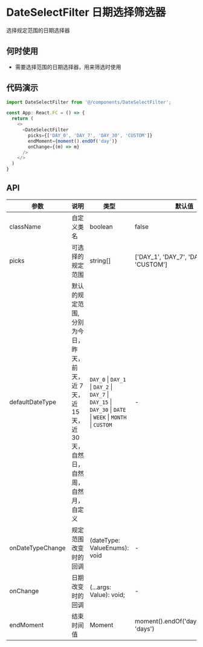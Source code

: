 
# DateSelectFilter 日期选择筛选器

选择规定范围的日期选择器

## 何时使用
- 需要选择范围的日期选择器，用来筛选时使用

## 代码演示

```js
import DateSelectFilter from '@/components/DateSelectFilter';

const App: React.FC = () => {
  return (
    <>
      <DateSelectFilter
        picks={['DAY_0', 'DAY_7', 'DAY_30', 'CUSTOM']}
        endMoment={moment().endOf('day')}
        onChange={(m) => m}
      />
    </>
  )
}
```

## API

| 参数 | 说明 | 类型 | 默认值 |
| --- | --- | --- | --- |
| className | 自定义类名 | boolean | false |
| picks | 可选择的规定范围 | string[] | ['DAY_1', 'DAY_7', 'DAY_30', 'CUSTOM'] |
| defaultDateType | 默认的规定范围, 分别为今日，昨天，前天，近 7 天，近 15 天，近 30 天，自然日，自然周，自然月，自定义 | `DAY_0` \| `DAY_1` \| `DAY_2` \| `DAY_7` \| `DAY_15` \| `DAY_30` \| `DATE` \| `WEEK` \| `MONTH` \| `CUSTOM` | - |
| onDateTypeChange | 规定范围改变时的回调 | (dateType: ValueEnums): void | - |
| onChange | 日期改变时的回调 | (...args: Value): void; | - |
| endMoment | 结束时间值 | Moment | moment().endOf('day').subtract(1, 'days') |
